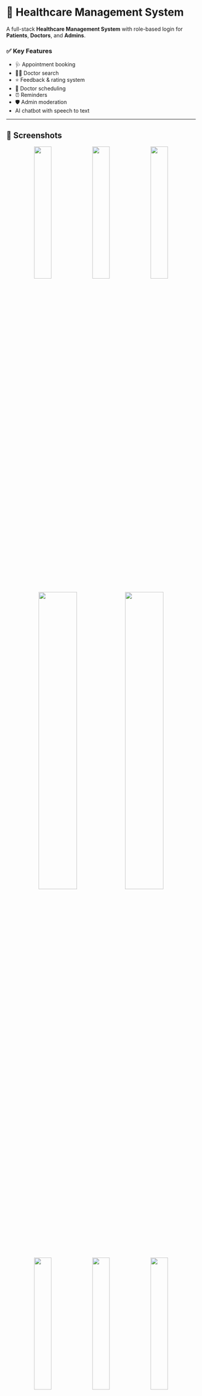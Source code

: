 # 🏥 Healthcare Management System

A full-stack **Healthcare Management System** with role-based login for **Patients**, **Doctors**, and **Admins**.

### ✅ Key Features

- 🩺 Appointment booking  
- 👨‍⚕️ Doctor search  
- ⭐ Feedback & rating system  
- 📅 Doctor scheduling  
- ⏰ Reminders  
- 🛡️ Admin moderation
-  AI chatbot with speech to text

---

## 📸 Screenshots

<p align="center">
  <img src="https://github.com/user-attachments/assets/dda974bb-a2e3-4249-a43c-dd714cb935e8" width="30%"/>
  <img src="https://github.com/user-attachments/assets/d47b48c1-1b09-4c5c-a01e-408edb9602d1" width="30%"/>
  <img src="https://github.com/user-attachments/assets/60b0f11d-2740-4c03-a242-3f1a94d1929b" width="30%"/>
</p>

<p align="center">
  <img src="https://github.com/user-attachments/assets/a1930683-c893-4bb9-a08e-575562013b7d" width="45%"/>
  <img src="https://github.com/user-attachments/assets/165d3c03-c8b5-46ca-bd56-188f987ebf18" width="45%"/>
</p>

<p align="center">
  <img src="https://github.com/user-attachments/assets/a422c4fa-081d-4cdf-8e6a-7fbbc26796cb" width="30%"/>
  <img src="https://github.com/user-attachments/assets/337c8f9b-e225-4e73-8c73-3ac4b0bffa4a" width="30%"/>
  <img src="https://github.com/user-attachments/assets/a7cc5eda-fe0a-4690-aa66-97614ba981a4" width="30%"/>
</p>
